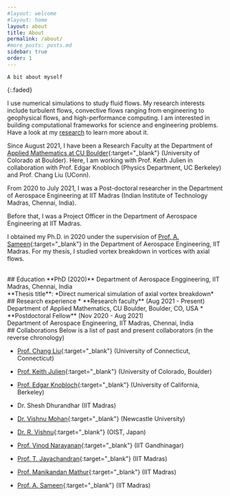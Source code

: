 ```yaml
---
#layout: welcome
#layout: home
layout: about
title: About
permalink: /about/
#more_posts: posts.md
sidebar: true
order: 1
---
```


    A bit about myself
{:.faded}

I use numerical simulations to study fluid flows. My research interests include turbulent flows, convective flows ranging from engineering to geophysical flows, and high-performance computing. I am interested in building computational frameworks for science and engineering problems.
Have a look at my [research](/research/) to learn more about it. 

Since August 2021, I have been a Research Faculty at the Department of [Applied Mathematics at CU Boulder](https://www.colorado.edu/amath/){:target="_blank"} (University of Colorado at Boulder). Here, I am working with Prof. Keith Julien in collaboration with Prof. Edgar Knobloch (Physics Department, UC Berkeley) and Prof. Chang Liu (UConn).

From 2020 to July 2021, I was a Post-doctoral researcher in the Department of Aerospace Engineering at IIT Madras (Indian Institute of Technology Madras, Chennai, India).

Before that, I was a Project Officer in the Department of Aerospace Engineering at IIT Madras.

I obtained my Ph.D. in 2020 under the supervision of [Prof. A. Sameen](https://home.iitm.ac.in/sameen/){:target="_blank"} in the Department of Aerospace Engineering, IIT Madras. For my thesis, I studied vortex breakdown in vortices with axial flows.

<br/>
## Education
**PhD (2020)**
Department of Aerospace Enggineering, IIT Madras, Chennai, India
<br/>
**Thesis title**: *Direct numerical simulation of axial vortex breakdown*

<br/>
## Research experience
* **Research faculty**     (Aug 2021 - Present)
  <br/>
  Department of Applied Mathematics, CU Boulder, Boulder, CO, USA
* **Postdoctoral Fellow**    (Nov 2020 - Aug 2021)
  <br/>
  Department of Aerospace Engineering, IIT Madras, Chennai, India

<br/>
## Collaborations
Below is a list of past and present collaborators (in the reverse chronology)

- [Prof. Chang Liu](https://me.engr.uconn.edu/blog/faculty/liu-chang/){:target="_blank"} (University of Connecticut, Connecticut)
- [Prof. Keith Julien](https://www.colorado.edu/amath/keith-julien-0){:target="_blank"} (University of Colorado, Boulder)
- [Prof. Edgar Knobloch](https://physics.berkeley.edu/people/faculty/edgar-knobloch){:target="_blank"} (University of California, Berkeley)

- Dr. Shesh Dhurandhar (IIT Madras)
- [Dr. Vishnu Mohan](https://vishnu-mohan-1993.github.io/){:target="_blank"} (Newcastle University)
- [Dr. R. Vishnu](https://agnithepower.wordpress.com/welcome/){:target="_blank"} (OIST, Japan)

- [Prof. Vinod Narayanan](https://iitgn.ac.in/faculty/me/16-vinod){:target="_blank"} (IIT Gandhinagar)
- [Prof. T. Jayachandran](http://www.ae.iitm.ac.in/faculty/){:target="_blank"} (IIT Madras)
- [Prof. Manikandan Mathur](https://sites.google.com/site/mathur2m/home){:target="_blank"} (IIT Madras)
- [Prof. A. Sameen](https://home.iitm.ac.in/sameen/){:target="_blank"} (IIT Madras)

